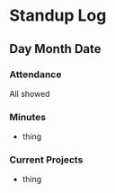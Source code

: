 # Standup Log

## Day Month Date

### Attendance

All showed

### Minutes

- thing

### Current Projects

- thing
